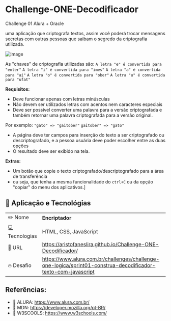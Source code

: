 # Challenge-ONE-Decodificador

Challenge 01 Alura + Oracle

uma aplicação que criptografa textos, assim você poderá trocar mensagens secretas com outras pessoas que saibam o segredo da criptografia utilizada.

![image](https://github.com/aristofaneslira/Challenge-ONE-Decodificador/assets/31486514/16f78aa7-98af-4a14-8504-f35beb19c0dc)

As "chaves" de criptografia utilizadas são:
`A letra "e" é convertida para "enter"`
`A letra "i" é convertida para "imes"`
`A letra "a" é convertida para "ai"`
`A letra "o" é convertida para "ober"`
`A letra "u" é convertida para "ufat"`

**Requisitos:**
- Deve funcionar apenas com letras minúsculas
- Não devem ser utilizados letras com acentos nem caracteres especiais
- Deve ser possível converter uma palavra para a versão criptografada e também retornar uma palavra criptografada para a versão original. 

Por exemplo:
`"gato" => "gaitober"`
`gaitober" => "gato"`

- A página deve ter campos para inserção do texto a ser criptografado ou descriptografado, e a pessoa usuária deve poder escolher entre as duas opções
- O resultado deve ser exibido na tela.

**Extras:**
- Um botão que copie o texto criptografado/descriptografado para a área de transferência 
- ou seja, que tenha a mesma funcionalidade do `ctrl+C` ou da opção "copiar" do menu dos aplicativos.]

## :blue_book: Aplicação e Tecnológias
|  |     |
| -------------  | --- |
| ✏️ Nome        | **Encriptador**
| 💻 Tecnologias | HTML, CSS, JavaScript
| 🔗 URL         | https://aristofaneslira.github.io/Challenge-ONE-Decodificador/
| 🔥 Desafio     | https://www.alura.com.br/challenges/challenge-one-logica/sprint01-construa-decodificador-texto-com-javascript


## Referências:

- 🔗 ALURA: https://www.alura.com.br/
- 🔗 MDN: https://developer.mozilla.org/pt-BR/
- 🔗 W3SCOOLS: https://www.w3schools.com/
